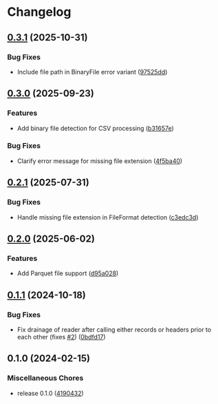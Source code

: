 # Changelog

## [0.3.1](https://github.com/datavzrd/readervzrd/compare/v0.3.0...v0.3.1) (2025-10-31)


### Bug Fixes

* Include file path in BinaryFile error variant ([97525dd](https://github.com/datavzrd/readervzrd/commit/97525dd513200a077a4f0da6db6d91ceb57fe5d2))

## [0.3.0](https://github.com/datavzrd/readervzrd/compare/v0.2.1...v0.3.0) (2025-09-23)


### Features

* Add binary file detection for CSV processing ([b31657e](https://github.com/datavzrd/readervzrd/commit/b31657e764efbebd8b2c2e0fba9315172499fe4a))


### Bug Fixes

* Clarify error message for missing file extension ([4f5ba40](https://github.com/datavzrd/readervzrd/commit/4f5ba404d7f52860a6429122420cb52c7097fd09))

## [0.2.1](https://github.com/datavzrd/readervzrd/compare/v0.2.0...v0.2.1) (2025-07-31)


### Bug Fixes

* Handle missing file extension in FileFormat detection ([c3edc3d](https://github.com/datavzrd/readervzrd/commit/c3edc3d97f90a51e32c8e9d676417637394c16a9))

## [0.2.0](https://github.com/datavzrd/readervzrd/compare/v0.1.1...v0.2.0) (2025-06-02)


### Features

* Add Parquet file support ([d95a028](https://github.com/datavzrd/readervzrd/commit/d95a02824095f416e24aae6f26c74d9b6a785370))

## [0.1.1](https://github.com/datavzrd/readervzrd/compare/v0.1.0...v0.1.1) (2024-10-18)


### Bug Fixes

* Fix drainage of reader after calling either records or headers prior to each other (fixes [#2](https://github.com/datavzrd/readervzrd/issues/2)) ([0bdfd17](https://github.com/datavzrd/readervzrd/commit/0bdfd1790a81f1fdd2869a13bba199fe035f5789))

## 0.1.0 (2024-02-15)


### Miscellaneous Chores

* release 0.1.0 ([4190432](https://github.com/datavzrd/readervzrd/commit/419043287473e4dcc7bd7e4d134183d7a21881b9))
